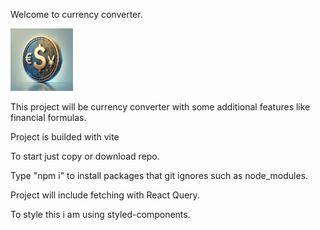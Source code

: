 

Welcome to currency converter.

<img alt="StarterIcon" src="public/images/StarterIcon.jpg" width="100" height="100"/>

This project will be currency converter with some additional features like financial formulas.

Project is builded with vite

To start just copy or download repo.

Type "npm i" to install packages that git ignores such as node_modules.

Project will include fetching with React Query.

To style this i am using styled-components.

